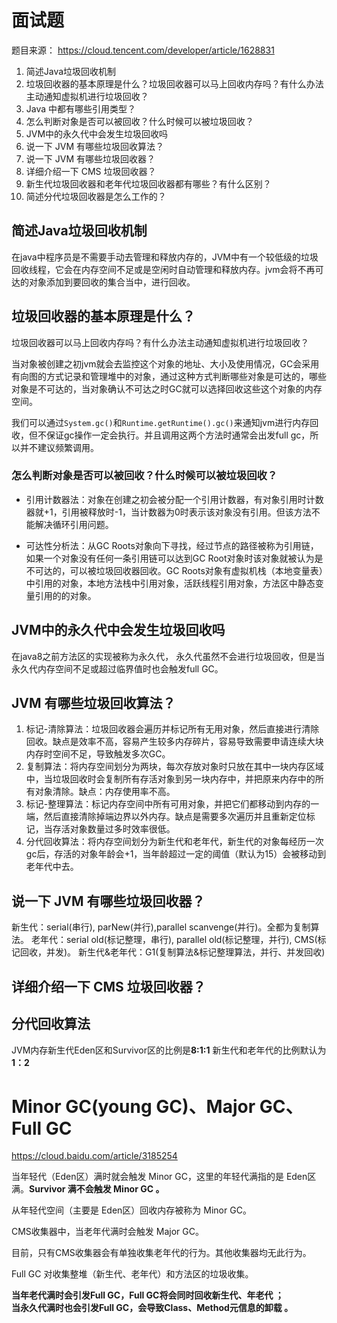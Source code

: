 # 面试题
题目来源： https://cloud.tencent.com/developer/article/1628831
1. 简述Java垃圾回收机制
2. 垃圾回收器的基本原理是什么？垃圾回收器可以马上回收内存吗？有什么办法主动通知虚拟机进行垃圾回收？
3. Java 中都有哪些引用类型？
4. 怎么判断对象是否可以被回收？什么时候可以被垃圾回收？
5. JVM中的永久代中会发生垃圾回收吗
6. 说一下 JVM 有哪些垃圾回收算法？
7. 说一下 JVM 有哪些垃圾回收器？
8. 详细介绍一下 CMS 垃圾回收器？
9. 新生代垃圾回收器和老年代垃圾回收器都有哪些？有什么区别？
10. 简述分代垃圾回收器是怎么工作的？

## 简述Java垃圾回收机制
在java中程序员是不需要手动去管理和释放内存的，JVM中有一个较低级的垃圾回收线程，它会在内存空间不足或是空闲时自动管理和释放内存。jvm会将不再可达的对象添加到要回收的集合当中，进行回收。

## 垃圾回收器的基本原理是什么？
垃圾回收器可以马上回收内存吗？有什么办法主动通知虚拟机进行垃圾回收？

当对象被创建之初jvm就会去监控这个对象的地址、大小及使用情况，GC会采用有向图的方式记录和管理堆中的对象，通过这种方式判断哪些对象是可达的，哪些对象是不可达的，当对象确认不可达之时GC就可以选择回收这些这个对象的内存空间。

我们可以通过`System.gc()`和`Runtime.getRuntime().gc()`来通知jvm进行内存回收，但不保证gc操作一定会执行。并且调用这两个方法时通常会出发full gc，所以并不建议频繁调用。


### 怎么判断对象是否可以被回收？什么时候可以被垃圾回收？

* 引用计数器法：对象在创建之初会被分配一个引用计数器，有对象引用时计数器就+1，引用被释放时-1，当计数器为0时表示该对象没有引用。但该方法不能解决循环引用问题。

* 可达性分析法：从GC Roots对象向下寻找，经过节点的路径被称为引用链，如果一个对象没有任何一条引用链可以达到GC Root对象时该对象就被认为是不可达的，可以被垃圾回收器回收。GC Roots对象有虚拟机栈（本地变量表）中引用的对象，本地方法栈中引用对象，活跃线程引用对象，方法区中静态变量引用的的对象。

## JVM中的永久代中会发生垃圾回收吗

在java8之前方法区的实现被称为永久代，
永久代虽然不会进行垃圾回收，但是当永久代内存空间不足或超过临界值时也会触发full GC。

##  JVM 有哪些垃圾回收算法？

1. 标记-清除算法：垃圾回收器会遍历并标记所有无用对象，然后直接进行清除回收。缺点是效率不高，容易产生较多内存碎片，容易导致需要申请连续大块内存时空间不足，导致触发多次GC。
2. 复制算法：将内存空间划分为两块，每次存放对象时只放在其中一块内存区域中，当垃圾回收时会复制所有存活对象到另一块内存中，并把原来内存中的所有对象清除。缺点：内存使用率不高。
3. 标记-整理算法：标记内存空间中所有可用对象，并把它们都移动到内存的一端，然后直接清除掉端边界以外内存。缺点是需要多次遍历并且重新定位标记，当存活对象数量过多时效率很低。
4. 分代回收算法：将内存空间划分为新生代和老年代，新生代的对象每经历一次gc后，存活的对象年龄会+1，当年龄超过一定的阈值（默认为15）会被移动到老年代中去。

## 说一下 JVM 有哪些垃圾回收器？
新生代：serial(串行), parNew(并行),parallel scanvenge(并行)。全都为复制算法。
老年代：serial old(标记整理，串行), parallel old(标记整理，并行), CMS(标记回收，并发)。
新生代&老年代：G1(复制算法&标记整理算法，并行、并发回收)


## 详细介绍一下 CMS 垃圾回收器？


## 分代回收算法

JVM内存新生代Eden区和Survivor区的比例是**8:1:1**
新生代和老年代的比例默认为**1：2**


# Minor GC(young GC)、Major GC、Full GC 
https://cloud.baidu.com/article/3185254


当年轻代（Eden区）满时就会触发 Minor GC，这里的年轻代满指的是 Eden区满。**Survivor 满不会触发 Minor GC 。**

从年轻代空间（主要是 Eden区）回收内存被称为 Minor GC。

CMS收集器中，当老年代满时会触发 Major GC。

目前，只有CMS收集器会有单独收集老年代的行为。其他收集器均无此行为。

Full GC 对收集整堆（新生代、老年代）和方法区的垃圾收集。

**当年老代满时会引发Full GC，Full GC将会同时回收新生代、年老代 ；**  
**当永久代满时也会引发Full GC，会导致Class、Method元信息的卸载 。**